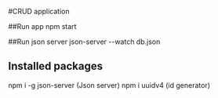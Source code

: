#CRUD application


##Run app
npm start

##Run json server
json-server --watch db.json


## Installed packages

npm i -g json-server (Json server)
npm i uuidv4 (id generator)
